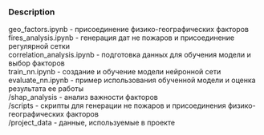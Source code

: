 ### Description
geo_factors.ipynb - присоединение физико-географических факторов <br/>
fires_analysis.ipynb - генерация дат не пожаров и присоединение регулярной сетки <br/>
correlation_analysis.ipynb - подготовка данных для обучения модели и выбор факторов <br/>
train_nn.ipynb - создание и обучение модели нейронной сети <br/>
evaluate_nn.ipynb - пример использования обученной модели и оценка результата ее работы <br/>
/shap_analysis - анализ важности факторов <br/>
/scripts - скрипты для генерации не пожаров и присоединения физико-географических факторов <br/>
/project_data - данные, используемые в проекте <br/>
